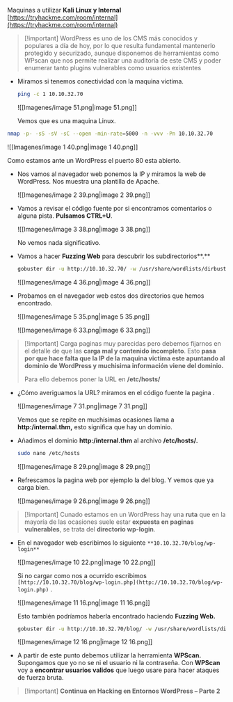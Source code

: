 Maquinas a utilizar **Kali Linux y Internal** [https://tryhackme.com/room/internal](https://tryhackme.com/room/internal)

  

> [!important] WordPress es uno de los CMS más conocidos y populares a día de hoy, por lo que resulta fundamental mantenerlo protegido y securizado, aunque disponemos de herramientas como WPscan que nos permite realizar una auditoría de este CMS y poder enumerar tanto plugins vulnerables como usuarios existentes

  

- Miramos si tenemos conectividad con la maquina victima.
    
    ```Bash
    ping -c 1 10.10.32.70
    ```
    
    ![[Imagenes/image 51.png|image 51.png]]
    
    Vemos que es una maquina Linux.
    

  

```Bash
nmap -p- -sS -sV -sC --open -min-rate=5000 -n -vvv -Pn 10.10.32.70
```

![[Imagenes/image 1 40.png|image 1 40.png]]

Como estamos ante un WordPress el puerto 80 esta abierto.

  

- Nos vamos al navegador web ponemos la IP y miramos la web de WordPress. Nos muestra una plantilla de Apache.
    
    ![[Imagenes/image 2 39.png|image 2 39.png]]
    

  

- Vamos a revisar el código fuente por si encontramos comentarios o alguna pista. **Pulsamos CTRL+U**.
    
    ![[Imagenes/image 3 38.png|image 3 38.png]]
    
    No vemos nada significativo.
    
      
    
- Vamos a hacer **Fuzzing Web** para descubrir los subdirectorios**.**
    
    ```Bash
    gobuster dir -u http://10.10.32.70/ -w /usr/share/wordlists/dirbuster/directory-list-lowercase-2.3-medium.txt
    ```
    
    ![[Imagenes/image 4 36.png|image 4 36.png]]
    

  

- Probamos en el navegador web estos dos directorios que hemos encontrado.
    
    ![[Imagenes/image 5 35.png|image 5 35.png]]
    
      
    
    ![[Imagenes/image 6 33.png|image 6 33.png]]
    

> [!important] Carga paginas muy parecidas pero debemos fijarnos en el detalle de que las **carga mal y contenido incompleto**. Esto **pasa por que hace falta que la IP de la maquina victima este apuntando al dominio de WordPress y muchisima información viene del dominio.**
> 
> Para ello debemos poner la URL en **/etc/hosts/**

- ¿Cómo averiguamos la URL? miramos en el código fuente la pagina .
    
    ![[Imagenes/image 7 31.png|image 7 31.png]]
    
    Vemos que se repite en muchísimas ocasiones llama a **http:/internal.thm,** esto significa que hay un dominio.
    
- Añadimos el dominio **http:/internal.thm** al archivo **/etc/hosts/.**
    
    ```Bash
    sudo nano /etc/hosts 
    ```
    
    ![[Imagenes/image 8 29.png|image 8 29.png]]
    

  

- Refrescamos la pagina web por ejemplo la del blog. Y vemos que ya carga bien.
    
    ![[Imagenes/image 9 26.png|image 9 26.png]]
    

  

  

> [!important] Cunado estamos en un WordPress hay una **ruta** que en la mayoría de las ocasiones suele estar **expuesta en paginas vulnerables**, se trata del **directorio wp-login**.

- En el navegador web escribimos lo siguiente `**10.10.32.70/blog/wp-login**`
    
    ![[Imagenes/image 10 22.png|image 10 22.png]]
    
    Si no cargar como nos a ocurrido escribimos `[http://10.10.32.70/blog/wp-login.php](http://10.10.32.70/blog/wp-login.php)` .
    
    ![[Imagenes/image 11 16.png|image 11 16.png]]
    
      
    
    Esto también podríamos haberla encontrado haciendo **Fuzzing Web.**
    
    ```Bash
    gobuster dir -u http://10.10.32.70/blog/ -w /usr/share/wordlists/dirbuster/directory-list-lowercase-2.3-medium.txt -x php
    ```
    
    ![[Imagenes/image 12 16.png|image 12 16.png]]
    
      
    
- A partir de este punto debemos utilizar la herramienta **WPScan.** Supongamos que yo no se ni el usuario ni la contraseña. Con **WPScan** voy a **encontrar usuarios validos** que luego usare para hacer ataques de fuerza bruta.

  

> [!important] **Continua en Hacking en Entornos WordPress – Parte 2**